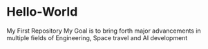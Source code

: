 # Hello-World
My First Repository 
My Goal is to bring forth major advancements in multiple fields of Engineering, Space travel and AI development
